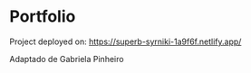 # Portfolio

Project deployed on: https://superb-syrniki-1a9f6f.netlify.app/

Adaptado de Gabriela Pinheiro 
